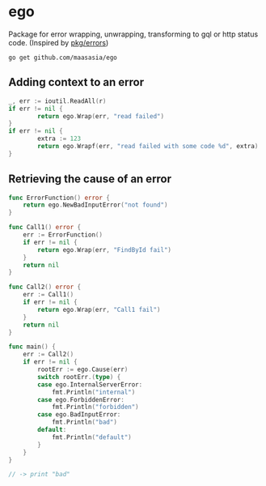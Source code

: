 # ego

Package for error wrapping, unwrapping, transforming to gql or http status code. (Inspired by [pkg/errors](https://github.com/pkg/errors))

`go get github.com/maasasia/ego`

## Adding context to an error

```go
_, err := ioutil.ReadAll(r)
if err != nil {
        return ego.Wrap(err, "read failed")
}
if err != nil {
        extra := 123
        return ego.Wrapf(err, "read failed with some code %d", extra)
}
```

## Retrieving the cause of an error

```go
func ErrorFunction() error {
	return ego.NewBadInputError("not found")
}

func Call1() error {
	err := ErrorFunction()
	if err != nil {
		return ego.Wrap(err, "FindById fail")
	}
	return nil
}

func Call2() error {
	err := Call1()
	if err != nil {
		return ego.Wrap(err, "Call1 fail")
	}
	return nil
}

func main() {
	err := Call2()
	if err != nil {
		rootErr := ego.Cause(err)
		switch rootErr.(type) {
		case ego.InternalServerError:
			fmt.Println("internal")
		case ego.ForbiddenError:
			fmt.Println("forbidden")
		case ego.BadInputError:
			fmt.Println("bad")
		default:
			fmt.Println("default")
		}
	}
}

// -> print "bad"
```